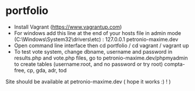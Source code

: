 # portfolio

- Install Vagrant (https://www.vagrantup.com)
- For windows add this line at the end of your hosts file in admin mode (C:\Windows\System32\drivers\etc) : 127.0.0.1	petronio-maxime.dev
- Open command line interface then cd portfolio / cd vagrant / vagrant up
- To test vote system, change dbname, username and password in results.php and vote.php files, go to petronio-maxime.dev/phpmyadmin to create tables (username:root, and no password or try root) compta-free, cp, gda, adr, tod

Site should be available at petronio-maxime.dev ( hope it works :) ! )
